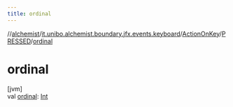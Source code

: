 ```yaml
---
title: ordinal
---
```

//[alchemist](../../../../index.html)/[it.unibo.alchemist.boundary.jfx.events.keyboard](../../index.html)/[ActionOnKey](../index.html)/[PRESSED](index.html)/[ordinal](ordinal.html)



# ordinal



[jvm]\
val [ordinal](ordinal.html): [Int](https://kotlinlang.org/api/latest/jvm/stdlib/kotlin/-int/index.html)




